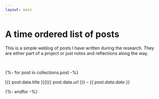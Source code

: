 ```yaml
---
layout: main
---
```


# A time ordered list of posts 

This is a simple weblog of posts I have written during the research. They are either part of a project or just notes and reflections along the way.

<br>

{%- for post in collections.post -%}
<p>

[{{ post.data.title }}]({{ post.data.url }}) – *{{ post.data.date }}*

</p>
{%- endfor -%}
